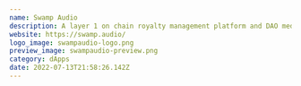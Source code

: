 ```yaml
---
name: Swamp Audio
description: A layer 1 on chain royalty management platform and DAO media publisher.
website: https://swamp.audio/
logo_image: swampaudio-logo.png
preview_image: swampaudio-preview.png
category: dApps
date: 2022-07-13T21:58:26.142Z
---
```

